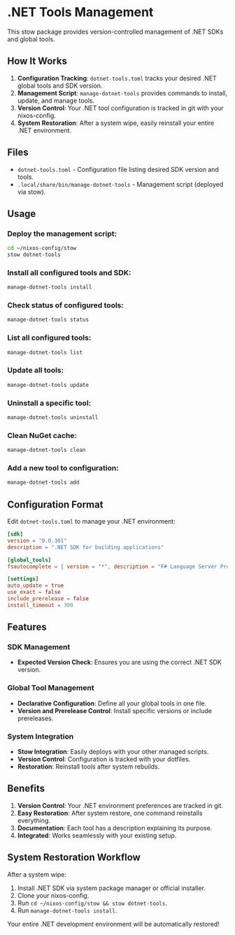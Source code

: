 # .NET Tools Management

This stow package provides version-controlled management of .NET SDKs and global tools.

## How It Works

1. **Configuration Tracking**: `dotnet-tools.toml` tracks your desired .NET global tools and SDK version.
2. **Management Script**: `manage-dotnet-tools` provides commands to install, update, and manage tools.
3. **Version Control**: Your .NET tool configuration is tracked in git with your nixos-config.
4. **System Restoration**: After a system wipe, easily reinstall your entire .NET environment.

## Files

- `dotnet-tools.toml` - Configuration file listing desired SDK version and tools.
- `.local/share/bin/manage-dotnet-tools` - Management script (deployed via stow).

## Usage

### Deploy the management script:
```bash
cd ~/nixos-config/stow
stow dotnet-tools
```

### Install all configured tools and SDK:
```bash
manage-dotnet-tools install
```

### Check status of configured tools:
```bash
manage-dotnet-tools status
```

### List all configured tools:
```bash
manage-dotnet-tools list
```

### Update all tools:
```bash
manage-dotnet-tools update
```

### Uninstall a specific tool:
```bash
manage-dotnet-tools uninstall
```

### Clean NuGet cache:
```bash
manage-dotnet-tools clean
```

### Add a new tool to configuration:
```bash
manage-dotnet-tools add
```

## Configuration Format

Edit `dotnet-tools.toml` to manage your .NET environment:

```toml
[sdk]
version = "9.0.301"
description = ".NET SDK for building applications"

[global_tools]
fsautocomplete = { version = "*", description = "F# Language Server Protocol implementation" }

[settings]
auto_update = true
use_exact = false
include_prerelease = false
install_timeout = 300
```

## Features

### SDK Management
- **Expected Version Check**: Ensures you are using the correct .NET SDK version.

### Global Tool Management
- **Declarative Configuration**: Define all your global tools in one file.
- **Version and Prerelease Control**: Install specific versions or include prereleases.

### System Integration
- **Stow Integration**: Easily deploys with your other managed scripts.
- **Version Control**: Configuration is tracked with your dotfiles.
- **Restoration**: Reinstall tools after system rebuilds.

## Benefits

1. **Version Control**: Your .NET environment preferences are tracked in git.
2. **Easy Restoration**: After system restore, one command reinstalls everything.
3. **Documentation**: Each tool has a description explaining its purpose.
4. **Integrated**: Works seamlessly with your existing setup.

## System Restoration Workflow

After a system wipe:
1. Install .NET SDK via system package manager or official installer.
2. Clone your nixos-config.
3. Run `cd ~/nixos-config/stow && stow dotnet-tools`.
4. Run `manage-dotnet-tools install`.

Your entire .NET development environment will be automatically restored!
